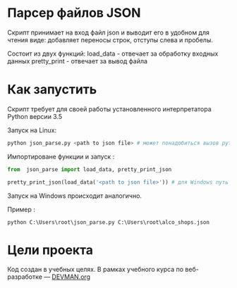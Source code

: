 # Парсер файлов JSON

Скрипт принимает на вход файл json и выводит его в удобном для чтения виде: добавляет переносы строк, отступы слева и пробелы.

Состоит из двух функций:
load_data - отвечает за обработку входных данных
pretty_print - отвечает за вывод файла

# Как запустить

Скрипт требует для своей работы установленного интерпретатора Python версии 3.5

Запуск на Linux:

```bash
python json_parse.py <path to json file> # может понадобиться вызов python3 вместо python, зависит от настроек операционной системы
```
Импортироване функции и запуск :
```python
from  json_parse import load_data, pretty_print_json

pretty_print_json(load_data('<path to json file>')) # для Windows путь до файла обязательно пишем через двойной бэкслеш. Например : C:\\users\\root\\myfile.json
```
Запуск на Windows происходит аналогично.

Пример :

`python C:\Users\root\json_parse.py C:\Users\root\alco_shops.json`

# Цели проекта

Код создан в учебных целях. В рамках учебного курса по веб-разработке ― [DEVMAN.org](https://devman.org)

